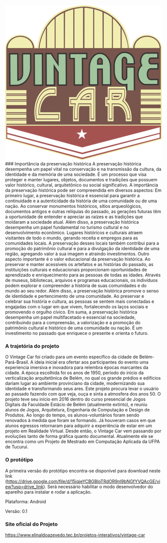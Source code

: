 <center><img src="Source/Logo/Vintage_logo.png"></center>
### Importância da preservação histórica
A preservação histórica desempenha um papel vital na conservação e na transmissão da cultura, da identidade e da memória de uma sociedade. É um processo que visa proteger e manter lugares, objetos, documentos e tradições que possuem valor histórico, cultural, arquitetônico ou social significativo. A importância da preservação histórica pode ser compreendida em diversos aspectos:
Em primeiro lugar, a preservação histórica é essencial para garantir a continuidade e a autenticidade da história de uma comunidade ou de uma nação. Ao conservar monumentos históricos, sítios arqueológicos, documentos antigos e outras relíquias do passado, as gerações futuras têm a oportunidade de entender e apreciar as raízes e as tradições que moldaram a sociedade atual.
Além disso, a preservação histórica desempenha um papel fundamental no turismo cultural e no desenvolvimento econômico. Lugares históricos e culturais atraem visitantes de todo o mundo, gerando receita e empregos para as comunidades locais. A preservação desses locais também contribui para a promoção do patrimônio cultural e para a divulgação da identidade de uma região, agregando valor à sua imagem e atraindo investimentos.
Outro aspecto importante é o valor educacional da preservação histórica. Ao preservar e manter acessíveis os artefatos e as histórias do passado, as instituições culturais e educacionais proporcionam oportunidades de aprendizado e enriquecimento para as pessoas de todas as idades. Através de museus, bibliotecas, arquivos e programas educacionais, os indivíduos podem explorar e compreender a história de suas comunidades e do mundo ao seu redor.
Além disso, a preservação histórica promove o senso de identidade e pertencimento de uma comunidade. Ao preservar e celebrar sua história e cultura, as pessoas se sentem mais conectadas e engajadas com o lugar em que vivem, fortalecendo os laços sociais e promovendo o orgulho cívico.
Em suma, a preservação histórica desempenha um papel multifacetado e essencial na sociedade, contribuindo para a compreensão, a valorização e a promoção do patrimônio cultural e histórico de uma comunidade ou nação. É um investimento no passado que enriquece o presente e orienta o futuro.

### A trajetória do projeto
O Vintage Car foi criado para um evento específico da cidade de Belém-Pará-Brasil. A ideia inicial era ofertar aos participantes do evento uma experiencia imersiva e inovadora para relembra épocas marcantes da cidade.
A época escolhida foi os anos de 1950, período do início da verticalização arquitetônica de Belém, no qual os grande prédios e edifícios dariam lugar ao ambiente provinciano da cidade, modernizando sua identidade e transformando seus ares.
Este projeto procura levar o usuário ao passado fazendo com que veja, ouça e sinta a atmosfera dos anos 50.
O projeto teve seu início em 2016 dentro do curso presencial de Jogos Digitais da Faculdade Estácio de Belém (atualmente extinto), e reuniu alunos de Jogos, Arquitetura, Engenharia de Computação e Design de Produtos. Ao longo do tempo, os alunos-voluntários foram sendo renovados à medida que foram se formando. Já houveram casos em que alunos egressos retornaram para adquirir a experiência de estar em um projeto em Realidade Virtual.
Desde então, o Vintage Car vem passando por evoluções tanto de forma gráfica quanto documental. Atualmente ele se encontra como um Projeto de Mestrado em Computação Aplicada da UFPA de Tucuruí.

### O protótipo
A primeira versão do protótipo encontra-se disponível para download neste link (https://drive.google.com/file/d/15jqjeYCBGBloTRdOR9nl9bNGfYVQAcGE/view?usp=drive_link). Será necessário habilitar o modo desenvolvedor do aparelho para instalar e rodar a aplicação.

Plataforma: Android

Versão: 0.1

### Site oficial do Projeto
https://www.elinaldoazevedo.tec.br/projetos-interativos/vintage-car
